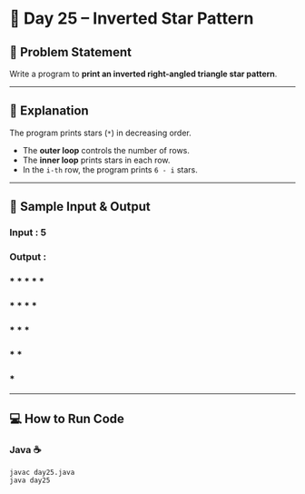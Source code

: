 # 🌟 Day 25 – Inverted Star Pattern  

## 🎯 Problem Statement  
Write a program to **print an inverted right-angled triangle star pattern**.  

---

## 📖 Explanation  
The program prints stars (`*`) in decreasing order.  

- The **outer loop** controls the number of rows.  
- The **inner loop** prints stars in each row.  
- In the `i-th` row, the program prints `6 - i` stars.  

---

## 📝 Sample Input & Output  

### Input :  5  

### Output :  

### *  *  *  *  *  
### *  *  *  *  
### *  *  *  
### *  *  
### *


--- 

## 💻 How to Run Code
### Java ☕
```
javac day25.java
java day25
